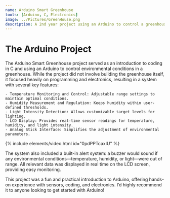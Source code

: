```yaml
---
name: Arduino Smart Greenhouse
tools: [Arduino, C, Electronics]
image: ../Pictures/GreenHouse.png
description: A 2nd year project using an Arduino to control a greenhouse.
---
```


# The Arduino Project

The Arduino Smart Greenhouse project served as an introduction to coding in C and using an Arduino to control environmental conditions in a greenhouse. While the project did not involve building the greenhouse itself, it focused heavily on programming and electronics, resulting in a system with several key features:

    - Temperature Monitoring and Control: Adjustable range settings to maintain optimal conditions.
    - Humidity Measurement and Regulation: Keeps humidity within user-defined thresholds.
    - Light Intensity Detection: Allows customizable target levels for lighting.
    - LCD Display: Provides real-time sensor readings for temperature, humidity, and light intensity.
    - Analog Stick Interface: Simplifies the adjustment of environmental parameters.

{% include elements/video.html id="0pdPPTcaxIU" %}

The system also included a built-in alert system: a buzzer would sound if any environmental conditions—temperature, humidity, or light—were out of range. All relevant data was displayed in real time on the LCD screen, providing easy monitoring.

This project was a fun and practical introduction to Arduino, offering hands-on experience with sensors, coding, and electronics. I’d highly recommend it to anyone looking to get started with Arduino!





